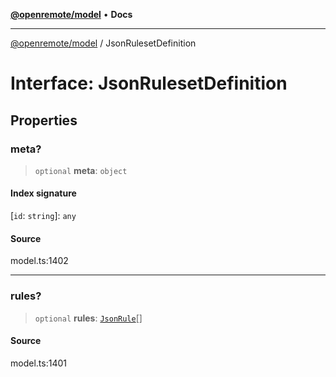 [**@openremote/model**](../README.md) • **Docs**

***

[@openremote/model](../globals.md) / JsonRulesetDefinition

# Interface: JsonRulesetDefinition

## Properties

### meta?

> `optional` **meta**: `object`

#### Index signature

 \[`id`: `string`\]: `any`

#### Source

model.ts:1402

***

### rules?

> `optional` **rules**: [`JsonRule`](JsonRule.md)[]

#### Source

model.ts:1401
